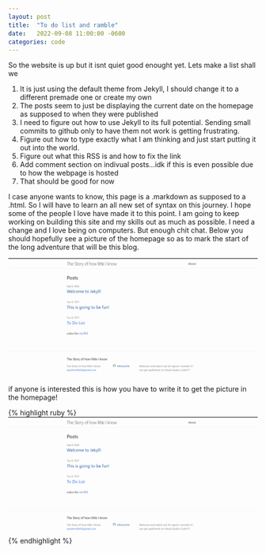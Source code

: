 ```yaml
---
layout: post
title:  "To do list and ramble"
date:   2022-09-08 11:00:00 -0600
categories: code
---
```


So the website is up but it isnt quiet good enought yet. Lets make a list shall we
1. It is just using the default theme from Jekyll, I should change it to a different premade one or create my own
2. The posts seem to just be displaying the current date on the homepage as supposed to when they were published
3. I need to figure out how to use Jekyll to its full potential. Sending small commits to github only to have them not work is getting frustrating.
4. Figure out how to type exactly what I am thinking and just start putting it out into the world.
5. Figure out what this RSS is and how to fix the link
6. Add comment section on indivual posts...idk if this is even possible due to how the webpage is hosted
7. That should be good for now

I case anyone wants to know, this page is a .markdown as supposed to a .html. So I will have to learn an all new set of syntax on this journey. I hope some of the people I love have made it to this point. I am going to keep working on building this site and my skills out as much as possible. I need a change and I love being on computers. But enough chit chat. Below you should hopefully see a picture of the homepage so as to mark the start of the long adventure that will be this blog.

![First Homepage](/assests/First%20homepage.png "First Homepage")

if anyone is interested this is how you have to write it to get the picture in the homepage!

{% highlight ruby %}
![First Homepage](/assests/First%20homepage.png "First Homepage")
{% endhighlight %}